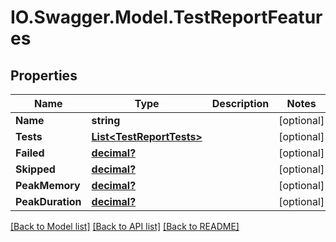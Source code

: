 # IO.Swagger.Model.TestReportFeatures
## Properties

Name | Type | Description | Notes
------------ | ------------- | ------------- | -------------
**Name** | **string** |  | [optional] 
**Tests** | [**List&lt;TestReportTests&gt;**](TestReportTests.md) |  | [optional] 
**Failed** | [**decimal?**](BigDecimal.md) |  | [optional] 
**Skipped** | [**decimal?**](BigDecimal.md) |  | [optional] 
**PeakMemory** | [**decimal?**](BigDecimal.md) |  | [optional] 
**PeakDuration** | [**decimal?**](BigDecimal.md) |  | [optional] 

[[Back to Model list]](../README.md#documentation-for-models) [[Back to API list]](../README.md#documentation-for-api-endpoints) [[Back to README]](../README.md)

